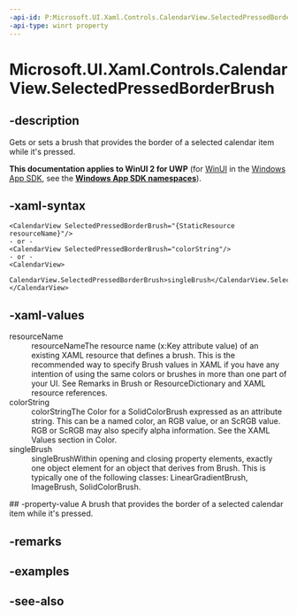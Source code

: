 ```yaml
---
-api-id: P:Microsoft.UI.Xaml.Controls.CalendarView.SelectedPressedBorderBrush
-api-type: winrt property
---
```


<!-- Property syntax
public Windows.UI.Xaml.Media.Brush SelectedPressedBorderBrush { get;  set; }
-->

# Microsoft.UI.Xaml.Controls.CalendarView.SelectedPressedBorderBrush

## -description
Gets or sets a brush that provides the border of a selected calendar item while it's pressed.

**This documentation applies to WinUI 2 for UWP** (for [WinUI](/windows/apps/winui/winui3/) in the [Windows App SDK](/windows/apps/windows-app-sdk/), see the **[Windows App SDK namespaces](/windows/windows-app-sdk/api/winrt/)**).

## -xaml-syntax
```xaml
<CalendarView SelectedPressedBorderBrush="{StaticResource resourceName}"/>
- or -
<CalendarView SelectedPressedBorderBrush="colorString"/>
- or -
<CalendarView>
  CalendarView.SelectedPressedBorderBrush>singleBrush</CalendarView.SelectedPressedBorderBrush>
</CalendarView>

```


## -xaml-values
<dl><dt>resourceName</dt><dd>resourceNameThe resource name (x:Key attribute value) of an existing XAML resource that defines a brush. This is the recommended way to specify Brush values in XAML if you have any intention of using the same colors or brushes in more than one part of your UI. See Remarks in Brush or ResourceDictionary and XAML resource references.</dd>
<dt>colorString</dt><dd>colorStringThe Color for a SolidColorBrush expressed as an attribute string. This can be a named color, an RGB value, or an ScRGB value. RGB or ScRGB may also specify alpha information. See the XAML Values section in Color.</dd>
<dt>singleBrush</dt><dd>singleBrushWithin opening and closing property elements, exactly one object element for an object that derives from Brush. This is typically one of the following classes: LinearGradientBrush, ImageBrush, SolidColorBrush.</dd>
</dl>
## -property-value
A brush that provides the border of a selected calendar item while it's pressed.

## -remarks

## -examples

## -see-also
